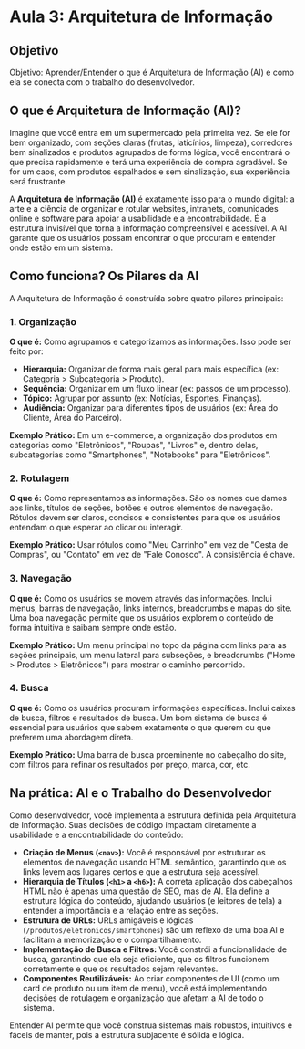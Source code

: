 # Aula 3: Arquitetura de Informação

## Objetivo
Objetivo: Aprender/Entender o que é Arquitetura de Informação (AI) e como ela se conecta com o trabalho do desenvolvedor.

## O que é Arquitetura de Informação (AI)?

Imagine que você entra em um supermercado pela primeira vez. Se ele for bem organizado, com seções claras (frutas, laticínios, limpeza), corredores bem sinalizados e produtos agrupados de forma lógica, você encontrará o que precisa rapidamente e terá uma experiência de compra agradável. Se for um caos, com produtos espalhados e sem sinalização, sua experiência será frustrante.

A **Arquitetura de Informação (AI)** é exatamente isso para o mundo digital: a arte e a ciência de organizar e rotular websites, intranets, comunidades online e software para apoiar a usabilidade e a encontrabilidade. É a estrutura invisível que torna a informação compreensível e acessível. A AI garante que os usuários possam encontrar o que procuram e entender onde estão em um sistema.

## Como funciona? Os Pilares da AI

A Arquitetura de Informação é construída sobre quatro pilares principais:

### 1. Organização

**O que é:** Como agrupamos e categorizamos as informações. Isso pode ser feito por:
*   **Hierarquia:** Organizar de forma mais geral para mais específica (ex: Categoria > Subcategoria > Produto).
*   **Sequência:** Organizar em um fluxo linear (ex: passos de um processo).
*   **Tópico:** Agrupar por assunto (ex: Notícias, Esportes, Finanças).
*   **Audiência:** Organizar para diferentes tipos de usuários (ex: Área do Cliente, Área do Parceiro).

**Exemplo Prático:** Em um e-commerce, a organização dos produtos em categorias como "Eletrônicos", "Roupas", "Livros" e, dentro delas, subcategorias como "Smartphones", "Notebooks" para "Eletrônicos".

### 2. Rotulagem

**O que é:** Como representamos as informações. São os nomes que damos aos links, títulos de seções, botões e outros elementos de navegação. Rótulos devem ser claros, concisos e consistentes para que os usuários entendam o que esperar ao clicar ou interagir.

**Exemplo Prático:** Usar rótulos como "Meu Carrinho" em vez de "Cesta de Compras", ou "Contato" em vez de "Fale Conosco". A consistência é chave.

### 3. Navegação

**O que é:** Como os usuários se movem através das informações. Inclui menus, barras de navegação, links internos, breadcrumbs e mapas do site. Uma boa navegação permite que os usuários explorem o conteúdo de forma intuitiva e saibam sempre onde estão.

**Exemplo Prático:** Um menu principal no topo da página com links para as seções principais, um menu lateral para subseções, e breadcrumbs ("Home > Produtos > Eletrônicos") para mostrar o caminho percorrido.

### 4. Busca

**O que é:** Como os usuários procuram informações específicas. Inclui caixas de busca, filtros e resultados de busca. Um bom sistema de busca é essencial para usuários que sabem exatamente o que querem ou que preferem uma abordagem direta.

**Exemplo Prático:** Uma barra de busca proeminente no cabeçalho do site, com filtros para refinar os resultados por preço, marca, cor, etc.

## Na prática: AI e o Trabalho do Desenvolvedor

Como desenvolvedor, você implementa a estrutura definida pela Arquitetura de Informação. Suas decisões de código impactam diretamente a usabilidade e a encontrabilidade do conteúdo:

*   **Criação de Menus (`<nav>`):** Você é responsável por estruturar os elementos de navegação usando HTML semântico, garantindo que os links levem aos lugares certos e que a estrutura seja acessível.
*   **Hierarquia de Títulos (`<h1>` a `<h6>`):** A correta aplicação dos cabeçalhos HTML não é apenas uma questão de SEO, mas de AI. Ela define a estrutura lógica do conteúdo, ajudando usuários (e leitores de tela) a entender a importância e a relação entre as seções.
*   **Estrutura de URLs:** URLs amigáveis e lógicas (`/produtos/eletronicos/smartphones`) são um reflexo de uma boa AI e facilitam a memorização e o compartilhamento.
*   **Implementação de Busca e Filtros:** Você constrói a funcionalidade de busca, garantindo que ela seja eficiente, que os filtros funcionem corretamente e que os resultados sejam relevantes.
*   **Componentes Reutilizáveis:** Ao criar componentes de UI (como um card de produto ou um item de menu), você está implementando decisões de rotulagem e organização que afetam a AI de todo o sistema.

Entender AI permite que você construa sistemas mais robustos, intuitivos e fáceis de manter, pois a estrutura subjacente é sólida e lógica.
